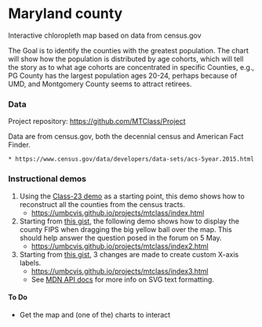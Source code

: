 # Maryland county

Interactive chloropleth map based on data from census.gov

The Goal is to identify the counties with the greatest population.
The chart will show how the population is distributed by age cohorts, which
will tell the story as to what age cohorts are concentrated in specific Counties, e.g., PG County has the largest population ages 20-24, perhaps because of UMD, and Montgomery County seems to attract retirees.

### Data

Project repository: https://github.com/MTClass/Project

Data are from census.gov, both the decennial census and American Fact Finder.

    * https://www.census.gov/data/developers/data-sets/acs-5year.2015.html

### Instructional demos

1. Using the [Class-23 demo](https://umbcvis.github.io/classes/class-12) as a starting point,
this demo shows how to reconstruct all the counties from the census tracts.
    * https://umbcvis.github.io/projects/mtclass/index.html
2. Starting from [this gist](https://gist.github.com/MTClass/65b5751166dbf5a32a70bf47e41e4a00), the following demo shows how to display the county FIPS when dragging the big yellow ball over the map. This should help answer the question posed in the forum on 5 May.
    * https://umbcvis.github.io/projects/mtclass/index2.html
3. Starting from [this gist](https://gist.github.com/MTClass/d8b6c866f20730e572da366589e99a14), 3 changes are made to create custom X-axis labels. 
    * https://umbcvis.github.io/projects/mtclass/index3.html
    * See [MDN API docs](https://developer.mozilla.org/en-US/docs/Web/SVG/Element/text) for more info on SVG text formatting.

#### To Do

* Get the map and (one of the) charts to interact 
